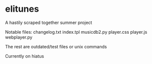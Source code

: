# elitunes
A hastily scraped together summer project

Notable files:
changelog.txt
index.tpl
musicdb2.py
player.css
player.js
webplayer.py

The rest are outdated/test files or unix commands

Currently on hiatus
